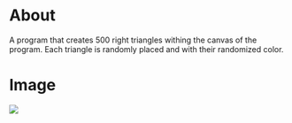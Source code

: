 # About
A program that creates 500 right triangles withing the canvas of the program. 
Each triangle is randomly placed and with their randomized color.

# Image
![](RandomRightTriangle.PNG)
